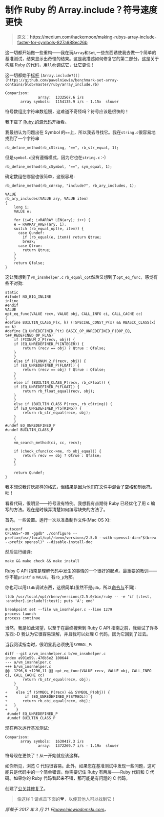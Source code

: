 # 制作 Ruby 的 Array.include？符号速度更快

> 原文：<https://medium.com/hackernoon/making-rubys-array-include-faster-for-symbols-827a988ec26b>

这一切都开始做一些重构——我在玩`Array`和`Set`,一些东西诱使我去做一个简单的基准测试，结果显示出奇怪的结果。这是我描述如何修复它的第二部分。这是关于构建 Ruby 的代码，用`lldb`调试它，让它更快！

这一切都始于[标杆](https://github.com/pawelniewie/benchmark-set-array-contains/blob/master/ruby/array_include.rb) `[Array.include?()](https://github.com/pawelniewie/benchmark-set-array-contains/blob/master/ruby/array_include.rb)`

```
Comparison:
               array:  1332567.6 i/s
       array symbols:  1154135.9 i/s - 1.15x  slower
```

符号数组比字符串数组慢，这难道不奇怪吗？符号应该是很快的！

我下载了 [Ruby 的源代码](https://github.com/ruby/ruby)开始看。

我最初认为问题出在 Symbol 的`==`上，所以我去寻找它。我在`string.c`很容易地找到了一个字符串

```
rb_define_method(rb_cString, "==", rb_str_equal, 1);
```

但是`symbol.c`没有遵循模式，因为它也在`string.c` :-)

```
rb_define_method(rb_cSymbol, "==", sym_equal, 1);
```

确定数组在哪里也很简单，这很容易:

```
rb_define_method(rb_cArray, "include?", rb_ary_includes, 1);
```

```
VALUE
rb_ary_includes(VALUE ary, VALUE item)
{
    long i;
    VALUE e;

    for (i=0; i<RARRAY_LEN(ary); i++) {
    e = RARRAY_AREF(ary, i);
    switch (rb_equal_opt(e, item)) {
      case Qundef:
        if (rb_equal(e, item)) return Qtrue;
        break;
      case Qtrue:
        return Qtrue;
    }
    }
    return Qfalse;
}
```

这让我想到了`vm_insnhelper.c` `rb_equal_opt`然后又想到了`opt_eq_func`，感觉有些不对劲:

```
static
#ifndef NO_BIG_INLINE
inline
#endif
VALUE
opt_eq_func(VALUE recv, VALUE obj, CALL_INFO ci, CALL_CACHE cc)
{
#define BUILTIN_CLASS_P(x, k) (!SPECIAL_CONST_P(x) && RBASIC_CLASS(x) == k)
#define EQ_UNREDEFINED_P(t) BASIC_OP_UNREDEFINED_P(BOP_EQ, t##_REDEFINED_OP_FLAG)
    if (FIXNUM_2_P(recv, obj)) {
    if (EQ_UNREDEFINED_P(INTEGER)) {
        return (recv == obj) ? Qtrue : Qfalse;
    }
    }
    else if (FLONUM_2_P(recv, obj)) {
    if (EQ_UNREDEFINED_P(FLOAT)) {
        return (recv == obj) ? Qtrue : Qfalse;
    }
    }
    else if (BUILTIN_CLASS_P(recv, rb_cFloat)) {
    if (EQ_UNREDEFINED_P(FLOAT)) {
        return rb_float_equal(recv, obj);
    }
    }
    else if (BUILTIN_CLASS_P(recv, rb_cString)) {
    if (EQ_UNREDEFINED_P(STRING)) {
        return rb_str_equal(recv, obj);
    }
    }
#undef EQ_UNREDEFINED_P
#undef BUILTIN_CLASS_P

    {
    vm_search_method(ci, cc, recv);

    if (check_cfunc(cc->me, rb_obj_equal)) {
        return recv == obj ? Qtrue : Qfalse;
    }
    }

    return Qundef;
}
```

我本想说我讨厌那样的格式，但结果是因为他们在文件中混合了空格和制表符。咄！

看看代码，很明显——符号没有特例。我想我有点期待 Ruby 已经优化了用 c 编写的方法。现在是时候弄清楚如何编写缺失的方法了。

首先，一些设置。运行一次以准备制作文件(Mac OS X):

```
autoconf 
CFLAGS="-O0 -ggdb" ./configure --prefix=/usr/local/opt/rbenv/versions/2.5.0 --with-openssl-dir="$(brew --prefix openssl)" --disable-install-doc
```

然后进行编译:

```
make && make check && make install
```

Ruby C API 指南是理解代码中发生的事情的一个很好的起点。最重要的教训——你不能`printf` a `VALUE`，有`rb_p`为那。

你也可以用`lldb`调试东西，这很简单(虽然不是`gdb`，所以[命令与](https://lldb.llvm.org/tutorial.html)不同):

`lldb /usr/local/opt/rbenv/versions/2.5.0/bin/ruby -- -e "if [:test, :another].include?(:test); puts 'A'; end"`

```
breakpoint set --file vm_insnhelper.c --line 1279 
process launch 
process continue
```

当然，我是如此渴望，以至于在最终搜索到 Ruby C API 指南之前，我尝试了许多东西:-D 我认为它很容易理解，并且我可以处理 C 代码，因为它回到了过去。

当我阅读指南时，很明显我必须使用`SYMBOL_P`:

```
diff --git a/vm_insnhelper.c b/vm_insnhelper.c
index a991e59..476b5e2 100644
--- a/vm_insnhelper.c
+++ b/vm_insnhelper.c
@@ -1296,6 +1296,11 @@ opt_eq_func(VALUE recv, VALUE obj, CALL_INFO ci, CALL_CACHE cc)
        return rb_str_equal(recv, obj);
    }
     }
+    else if (SYMBOL_P(recv) && SYMBOL_P(obj)) {
+        if (EQ_UNREDEFINED_P(SYMBOL)) {
+       return rb_obj_equal(recv, obj);
+   }
+    }
 #undef EQ_UNREDEFINED_P
 #undef BUILTIN_CLASS_P
```

现在再次运行基准测试:

```
Comparison:
       array symbols:  1630417.3 i/s
               array:  1372269.7 i/s - 1.19x  slower
```

符号现在更快了！从一开始就应该这样。

如你所见，浏览 C 代码很容易。此外，如果您在基准测试中发现一些问题，这可能只是代码中的一个简单错误。你需要记住 Ruby 有两层——Ruby 代码和 C 代码。如果你的 Ruby 代码看起来不错，那可能是有问题的 C 代码。

创建了[公关并修复了](https://github.com/ruby/ruby/pull/1540)。

> 像这样？请点击下面的♥，以便其他人可以找到它！

*原载于 2017 年 3 月 21 日*[*pawelniewiadomski.com*](https://pawelniewiadomski.com/2017/03/21/making-ruby-array-include-faster/)*。*